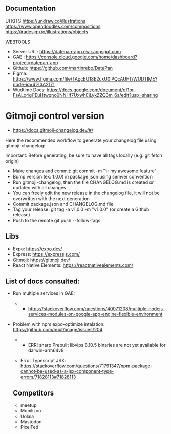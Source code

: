## Documentation

UI KITS
https://undraw.co/illustrations
https://www.opendoodles.com/compositions
https://iradesign.io/illustrations/objects

WEBTOOLS

- Server URL: https://datepan-app.ew.r.appspot.com
- GAE : https://console.cloud.google.com/home/dashboard?project=datepan-app
- Github: https://github.com/martinrebo/DatePan
- Figma: https://www.figma.com/file/TAgcEU18E2cxU0iPQcAUFT/WUDTIME?node-id=4%3A2171
- Wudtime Docs: https://docs.google.com/document/d/1pr-FsALx4gI1EuHtwqno0NNHf7UxwhEiLykZZQ3m_6s/edit?usp=sharing

# Gitmoji control version

- https://docs.gitmoji-changelog.dev/#/

Here the recommended workflow to generate your changelog file using gitmoji-changelog:

Important: Before generating, be sure to have all tags locally (e.g. git fetch origin)

- Make changes and commit: git commit -m ":sparkles: my awesome feature"
- Bump version (ex: 1.0.0) in package.json using semver convention
- Run gitmoji-changelog, then the file CHANGELOG.md is created or updated with all changes
- You can freely edit the new release in the changelog file, it will not be overwritten with the next generation
- Commit package.json and CHANGELOG.md file
- Tag your release: git tag -a v1.0.0 -m "v1.0.0" (or create a Github release)
- Push to the remote git push --follow-tags

## Libs

- Expo: https://expo.dev/
- Express: https://expressjs.com/
- Gitmoji: https://gitmoji.dev/
- React Native Elements: https://reactnativeelements.com/

## List of docs consulted:

- Run multiple services in GAE:
  - - https://stackoverflow.com/questions/40071208/multiple-nodejs-services-modules-on-google-app-engine-flexible-environment
- Problem with npm expo-optimize intalation: https://github.com/nuxt/image/issues/204

  - - ERR! sharp Prebuilt libvips 8.10.5 binaries are not yet available for darwin-arm64v8

  - Error Typescript JSX: https://stackoverflow.com/questions/71791347/npm-package-cannot-be-used-as-a-jsx-component-type-errors/71828113#71828113

  ## Competitors

  - meetup
  - Mobilizon
  - Uolala
  - Mastodon
  - PixelFed
